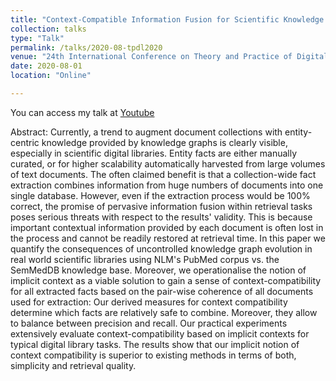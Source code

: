 ```yaml
---
title: "Context-Compatible Information Fusion for Scientific Knowledge Graphs"
collection: talks
type: "Talk"
permalink: /talks/2020-08-tpdl2020
venue: "24th International Conference on Theory and Practice of Digital Libraries (TPDL2020)"
date: 2020-08-01
location: "Online"

---
```


You can access my talk at [Youtube](https://youtu.be/yLPySSwbLnU)

Abstract:
Currently, a trend to augment document collections with entity-centric knowledge provided by knowledge graphs is clearly visible, especially in scientific digital libraries. Entity facts are either manually curated, or for higher scalability automatically harvested from large volumes of text documents. The often claimed benefit is that a collection-wide fact extraction combines information from huge numbers of documents into one single database. However, even if the extraction process would be 100% correct, the promise of pervasive information fusion within retrieval tasks poses serious threats with respect to the results' validity. This is because important contextual information provided by each document is often lost in the process and cannot be readily restored at retrieval time. In this paper we quantify the consequences of uncontrolled knowledge graph evolution in real world scientific libraries using NLM's PubMed corpus vs. the SemMedDB knowledge base. Moreover, we operationalise the notion of implicit context as a viable solution to gain a sense of context-compatibility for all extracted facts based on the pair-wise coherence of all documents used for extraction: Our derived measures for context compatibility determine which facts are relatively safe to combine. Moreover, they allow to balance between precision and recall. Our practical experiments extensively evaluate context-compatibility based on implicit contexts for typical digital library tasks. The results show that our implicit notion of context compatibility is superior to existing methods in terms of both, simplicity and retrieval quality.
